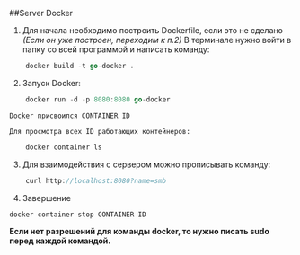 ##Server Docker

1.  Для начала необходимо построить Dockerfile, если это не сделано
    *(Если он уже построен, переходим к п.2)*
    В терминале нужно войти в папку со всей программой и написать команду:
``` go
    docker build -t go-docker .
```
2.  Запуск Docker:
``` go
    docker run -d -p 8080:8080 go-docker
``` 
    Docker присвоился CONTAINER ID

    Для просмотра всех ID работающих контейнеров:
``` go
    docker container ls
``` 

3.  Для взаимодействия с сервером можно прописывать команду:
``` go
    curl http://localhost:8080?name=smb
```

4.  Завершение 
``` go
docker container stop CONTAINER ID
```

**Если нет разрешений для команды docker, то нужно писать sudo перед каждой командой.**